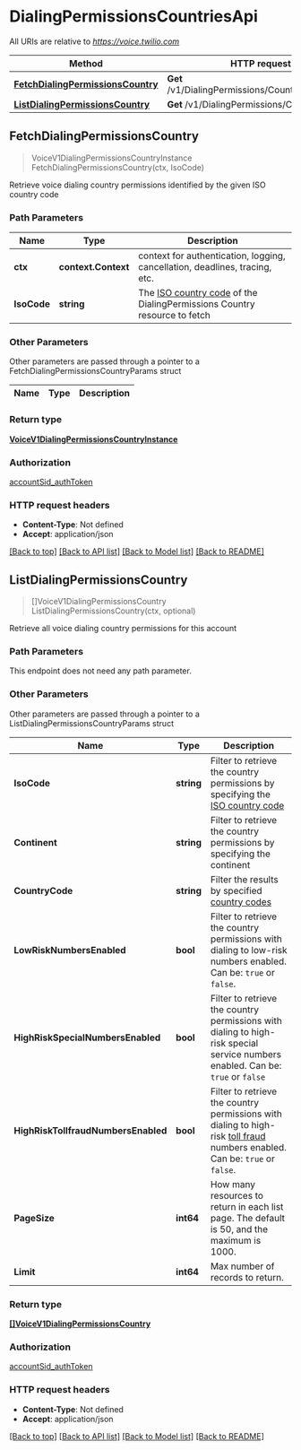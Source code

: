 # DialingPermissionsCountriesApi

All URIs are relative to *https://voice.twilio.com*

Method | HTTP request | Description
------------- | ------------- | -------------
[**FetchDialingPermissionsCountry**](DialingPermissionsCountriesApi.md#FetchDialingPermissionsCountry) | **Get** /v1/DialingPermissions/Countries/{IsoCode} | 
[**ListDialingPermissionsCountry**](DialingPermissionsCountriesApi.md#ListDialingPermissionsCountry) | **Get** /v1/DialingPermissions/Countries | 



## FetchDialingPermissionsCountry

> VoiceV1DialingPermissionsCountryInstance FetchDialingPermissionsCountry(ctx, IsoCode)



Retrieve voice dialing country permissions identified by the given ISO country code

### Path Parameters


Name | Type | Description
------------- | ------------- | -------------
**ctx** | **context.Context** | context for authentication, logging, cancellation, deadlines, tracing, etc.
**IsoCode** | **string** | The [ISO country code](https://en.wikipedia.org/wiki/ISO_3166-1_alpha-2) of the DialingPermissions Country resource to fetch

### Other Parameters

Other parameters are passed through a pointer to a FetchDialingPermissionsCountryParams struct


Name | Type | Description
------------- | ------------- | -------------

### Return type

[**VoiceV1DialingPermissionsCountryInstance**](VoiceV1DialingPermissionsCountryInstance.md)

### Authorization

[accountSid_authToken](../README.md#accountSid_authToken)

### HTTP request headers

- **Content-Type**: Not defined
- **Accept**: application/json

[[Back to top]](#) [[Back to API list]](../README.md#documentation-for-api-endpoints)
[[Back to Model list]](../README.md#documentation-for-models)
[[Back to README]](../README.md)


## ListDialingPermissionsCountry

> []VoiceV1DialingPermissionsCountry ListDialingPermissionsCountry(ctx, optional)



Retrieve all voice dialing country permissions for this account

### Path Parameters

This endpoint does not need any path parameter.

### Other Parameters

Other parameters are passed through a pointer to a ListDialingPermissionsCountryParams struct


Name | Type | Description
------------- | ------------- | -------------
**IsoCode** | **string** | Filter to retrieve the country permissions by specifying the [ISO country code](https://en.wikipedia.org/wiki/ISO_3166-1_alpha-2)
**Continent** | **string** | Filter to retrieve the country permissions by specifying the continent
**CountryCode** | **string** | Filter the results by specified [country codes](https://www.itu.int/itudoc/itu-t/ob-lists/icc/e164_763.html)
**LowRiskNumbersEnabled** | **bool** | Filter to retrieve the country permissions with dialing to low-risk numbers enabled. Can be: `true` or `false`.
**HighRiskSpecialNumbersEnabled** | **bool** | Filter to retrieve the country permissions with dialing to high-risk special service numbers enabled. Can be: `true` or `false`
**HighRiskTollfraudNumbersEnabled** | **bool** | Filter to retrieve the country permissions with dialing to high-risk [toll fraud](https://www.twilio.com/blog/how-to-protect-your-account-from-toll-fraud-with-voice-dialing-geo-permissions-html) numbers enabled. Can be: `true` or `false`.
**PageSize** | **int64** | How many resources to return in each list page. The default is 50, and the maximum is 1000.
**Limit** | **int64** | Max number of records to return.

### Return type

[**[]VoiceV1DialingPermissionsCountry**](VoiceV1DialingPermissionsCountry.md)

### Authorization

[accountSid_authToken](../README.md#accountSid_authToken)

### HTTP request headers

- **Content-Type**: Not defined
- **Accept**: application/json

[[Back to top]](#) [[Back to API list]](../README.md#documentation-for-api-endpoints)
[[Back to Model list]](../README.md#documentation-for-models)
[[Back to README]](../README.md)

